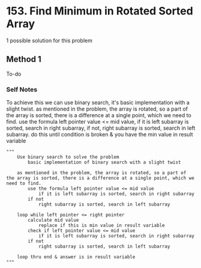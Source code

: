 # 153. Find Minimum in Rotated Sorted Array

1 possible solution for this problem  

## Method 1

To-do

### Self Notes
To achieve this we can use  binary search, it's basic implementation with a slight twist. as mentioned in the problem, the array is rotated, so a part of the array is sorted, there is a difference at a single point, which we need to find. use the formula left pointer value <= mid value, if it is left subarray is sorted, search in right subarray, if not, right subarray is sorted, search in left subarray. do this until condition is broken & you have the min value in result variable

```
"""
    Use binary search to solve the problem
        basic implementation of binary search with a slight twist

    as mentioned in the problem, the array is rotated, so a part of the array is sorted, there is a difference at a single point, which we need to find.
        use the formula left pointer value <= mid value
            if it is left subarray is sorted, search in right subarray
        if not
            right subarray is sorted, search in left subarray

    loop while left pointer <= right pointer
        calculate mid value
            replace if this is min value in result variable
        check if left pointer value <= mid value
            if it is left subarray is sorted, search in right subarray
        if not
            right subarray is sorted, search in left subarray

    loop thru end & answer is in result variable
"""
```

